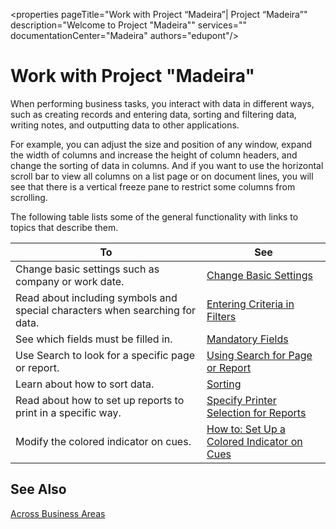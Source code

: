 <properties
	pageTitle="Work with Project “Madeira”| Project “Madeira”"
        description="Welcome to Project "Madeira"" 
        services="" 
        documentationCenter="Madeira"
        authors="edupont"/>
    
# Work with Project "Madeira"
When performing business tasks, you interact with data in different ways, such as creating records and entering data, sorting and filtering data, writing notes, and outputting data to other applications.

For example, you can adjust the size and position of any window, expand the width of columns and increase the height of column headers, and change the sorting of data in columns. And if you want to use the horizontal scroll bar to view all columns on a list page or on document lines, you will see that there is a vertical freeze pane to restrict some columns from scrolling.

The following table lists some of the general functionality with links to topics that describe them.

|To |See |
|---|----|
|Change basic settings such as company or work date.|[Change Basic Settings](ui-change-basic-settings.md)|
|Read about including symbols and special characters when searching for data.|[Entering Criteria in Filters](ui-enter-criteria-filters.md)|
|See which fields must be filled in.|[Mandatory Fields](ui-mandatory-fields.md)|
|Use Search to look for a specific page or report.|[Using Search for Page or Report](ui-search.md)|
|Learn about how to sort data.|[Sorting](ui-sorting.md)|
|Read about how to set up reports to print in a specific way.|[Specify Printer Selection for Reports](ui-specify-printer-selection-reports.md)|
|Modify the colored indicator on cues.|[How to: Set Up a Colored Indicator on Cues](ui-how-setup-colored-indicator-cues.md)|

## See Also
[Across Business Areas](ui-across-business-areas.md)
